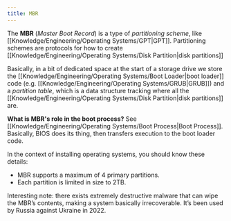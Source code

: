 ```yaml
---
title: MBR
---
```


The **MBR** (*Master Boot Record*) is a type of *partitioning scheme*, like [[Knowledge/Engineering/Operating Systems/GPT|GPT]]. Partitioning schemes are protocols for how to create [[Knowledge/Engineering/Operating Systems/Disk Partition|disk partitions]]

Basically, in a bit of dedicated space at the start of a storage drive we store the [[Knowledge/Engineering/Operating Systems/Boot Loader|boot loader]] code (e.g. [[Knowledge/Engineering/Operating Systems/GRUB|GRUB]]) and a *partition table*, which is a data structure tracking where all the [[Knowledge/Engineering/Operating Systems/Disk Partition|disk partitions]] are.

**What is MBR's role in the boot process?** See [[Knowledge/Engineering/Operating Systems/Boot Process|Boot Process]]. Basically, BIOS does its thing, then transfers execution to the boot loader code.

In the context of installing operating systems, you should know these details:
- MBR supports a maximum of 4 primary partitions.
- Each partition is limited in size to 2TB.

Interesting note: there exists extremely destructive malware that can wipe the MBR’s contents, making a system basically irrecoverable. It’s been used by Russia against Ukraine in 2022.
